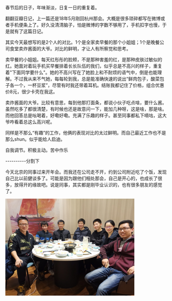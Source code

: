 春节后的日子，年味渐淡，日复一日的重复着。

翻翻豆瓣日记，上一篇还是18年5月刚回杭州那会。大概是很多琐碎都写在微博或者手机便条上了。好久没清清脑子，怕是微博的字数不够用了，手机扣字也慢，于是就有了这篇日记。

其实今天最想写的是2个人的对比。1个是全家卖早餐的那个小姐姐；1个是晚餐公司食堂卖炸酱面的大爷。对比的鲜明，才让人有所察觉和思考。

卖早餐的小姐姐。每天红彤彤的脸颊，不是那种害羞的红，是那种皮肤过敏似的红。她面对着玩手机买早餐排着长长队伍的我们，似乎总是不高兴的样子，重复着"下面同学要什么"。她的不高兴写在了她脸上和不耐烦的语气中，倒是也能理解。不过我从来不气她，每每轮到我，总是能准确快速的说出“鲜肉包子，酸菜包子各一个，一杯豆浆”，尽管有时我还带着耳机。结账我都记住了价格，组合优惠价8元，很少卡壳在我这。

卖炸酱面的大爷。比较有意思，每到他那打面条，都说小伙子吃点啥，要什么酱。虽然吃多了都很清楚，有时候也还是故意问一下，能加几种呀，这是啥，那是啥。而他回答总是吆喝着，好嘞好嘞。充满了乐趣的样子。甚至同事都私下嘀咕，这大爷咋看着总这么高兴呢。

同样是不那么“有趣”的工作，他俩的表现对比的太过鲜明。而自己最近工作也不是那么shun。似乎能给人启迪。



自我调节。积极主动。苦中作乐



----------分割下

今天北京的同事过来开年会。而我还在公司走不开，约到公司附近吃了个饭，发现自己比以前健谈多了。可能是因为跟他们相处那会，自己是开心的，也成长了很多，放得开的缘故吧。说是同事，其实都是刚毕业认识的，也有很多朋友的感觉了。



<img src="picture/weidian_together_hz.JPG" width="80%" height="80%">